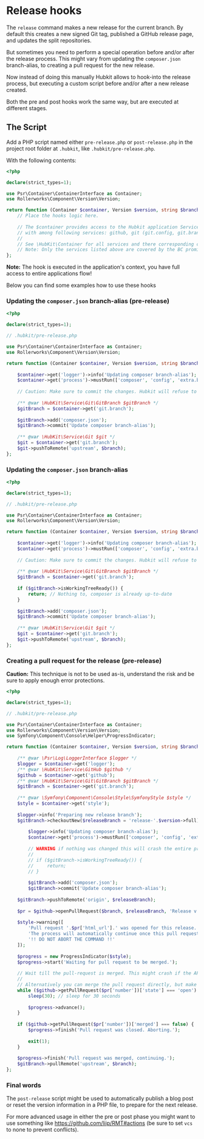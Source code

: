 Release hooks
=============

The `release` command makes a new release for the current branch. By default this creates
a new signed Git tag, published a GitHub release page, and updates the split repositories.

But sometimes you need to perform a special operation before and/or after the release process.
This might vary from updating the `composer.json` branch-alias, to creating a pull request for 
the new release.

Now instead of doing this manually Hubkit allows to hook-into the release process, but executing
a custom script before and/or after a new release created.

Both the pre and post hooks work the same way, but are executed at different stages.

## The Script

Add a PHP  script named either `pre-release.php` or `post-release.php` in the project root folder 
at `.hubkit`, like `.hubkit/pre-release.php`.

With the following contents:

```php
<?php

declare(strict_types=1);

use Psr\Container\ContainerInterface as Container;
use Rollerworks\Component\Version\Version;

return function (Container $container, Version $version, string $branch, ?string $releaseTitle, string $changelog) {
    // Place the hooks logic here.
    
    // The $container provides access to the Hubkit application Service Container
    // with among following services: github, git (git.config, git.branch), process, filesystem, style, editor, logger.
    // 
    // See \HubKit\Container for all services and there corresponding classes.
    // Note: Only the services listed above are covered by the BC promise. 
};
```

**Note:** The hook is executed in the application's context, you have full access to entire applications flow!

Below you can find some examples how to use these hooks

### Updating the `composer.json` branch-alias (pre-release)

```php
<?php

declare(strict_types=1);

// .hubkit/pre-release.php

use Psr\Container\ContainerInterface as Container;
use Rollerworks\Component\Version\Version;

return function (Container $container, Version $version, string $branch, ?string $releaseTitle, string $changelog) {
    
    $container->get('logger')->info('Updating composer branch-alias');
    $container->get('process')->mustRun(['composer', 'config', 'extra.branch-alias.dev-'.$branch, sprintf('%d.%d-dev', $version->major, $version->minor)]);
    
    // Caution: Make sure to commit the changes. Hubkit will refuse to continue if there are dangling changes.
    
    /** @var \HubKit\Service\Git\GitBranch $gitBranch */
    $gitBranch = $container->get('git.branch');
    
    $gitBranch->add('composer.json');
    $gitBranch->commit('Update composer branch-alias');
    
    /** @var \HubKit\Service\Git $git */
    $git = $container->get('git.branch');
    $git->pushToRemote('upstream', $branch);
};
```

### Updating the `composer.json` branch-alias

```php
<?php

declare(strict_types=1);

// .hubkit/pre-release.php

use Psr\Container\ContainerInterface as Container;
use Rollerworks\Component\Version\Version;

return function (Container $container, Version $version, string $branch, ?string $releaseTitle, string $changelog) {
    
    $container->get('logger')->info('Updating composer branch-alias');
    $container->get('process')->mustRun(['composer', 'config', 'extra.branch-alias.dev-'.$branch, sprintf('%d.%d-dev', $version->major, $version->minor)]);
    
    // Caution: Make sure to commit the changes. Hubkit will refuse to continue if there are dangling changes.
    
    /** @var \HubKit\Service\Git\GitBranch $gitBranch */
    $gitBranch = $container->get('git.branch');
    
    if ($gitBranch->isWorkingTreeReady()) {
        return; // Nothing to, composer is already up-to-date
    }
    
    $gitBranch->add('composer.json');
    $gitBranch->commit('Update composer branch-alias');
    
    /** @var \HubKit\Service\Git $git */
    $git = $container->get('git.branch');
    $git->pushToRemote('upstream', $branch);
};
```

### Creating a pull request for the release (pre-release)

**Caution:** This technique is not to be used as-is, understand the risk and be sure to apply enough
error protections.

```php
<?php

declare(strict_types=1);

// .hubkit/pre-release.php

use Psr\Container\ContainerInterface as Container;
use Rollerworks\Component\Version\Version;
use Symfony\Component\Console\Helper\ProgressIndicator;

return function (Container $container, Version $version, string $branch, ?string $releaseTitle, string $changelog) {
    
    /** @var \Psr\Log\LoggerInterface $logger */
    $logger = $container->get('logger');
    /** @var \HubKit\Service\GitHub $github */
    $github = $container->get('github');
    /** @var \HubKit\Service\Git\GitBranch $gitBranch */
    $gitBranch = $container->get('git.branch');
    
    /** @var \Symfony\Component\Console\Style\SymfonyStyle $style */
    $style = $container->get('style');
    
    $logger->info('Preparing new release branch');
    $gitBranch->checkoutNew($releaseBranch = 'release-'.$version->full);
    
        $logger->info('Updating composer branch-alias');
        $container->get('process')->mustRun(['composer', 'config', 'extra.branch-alias.dev-'.$branch, sprintf('%d.%d-dev', $version->major, $version->minor)]);
         
        // WARNING if nothing was changed this will crash the entire process, make sure to use something like:
        // 
        // if ($gitBranch->isWorkingTreeReady()) {
        //     return;
        // }
        
        $gitBranch->add('composer.json');
        $gitBranch->commit('Update composer branch-alias');
    
    $gitBranch->pushToRemote('origin', $releaseBranch);
    
    $pr = $github->openPullRequest($branch, $releaseBranch, 'Release v'.$version->full, 'This might be a good place for a changelog.');
    
    $style->warning([
        'Pull request '.$pr['html_url'].' was opened for this release.',
        'The process will automatically continue once this pull request is merged.', 
        '!! DO NOT ABORT THE COMMAND !!'
    ]);
    
    $progress = new ProgressIndicator($style);
    $progress->start('Waiting for pull request to be merged.');
    
    // Wait till the pull-request is merged. This might crash if the API limit is exceeded.
    // 
    // Alternatively you can merge the pull request directly, but make sure you use a proper CI.
    while ($github->getPullRequest($pr['number'])['state'] === 'open') {
        sleep(30); // sleep for 30 seconds
        
        $progress->advance();
    }
    
    if ($github->getPullRequest($pr['number'])['merged'] === false) {
        $progress->finish('Pull request was closed. Aborting.');
        
        exit(1);
    }
    
    $progress->finish('Pull request was merged, continuing.');
    $gitBranch->pullRemote('upstream', $branch);
};
```

### Final words

The `post-release` script might be used to automatically publish a blog post
or reset the version information in a PHP file, to prepare for the next release.

For more advanced usage in either the pre or post phase you might want to use something
like https://github.com/liip/RMT#actions (be sure to set `vcs` to none to prevent conflicts).
